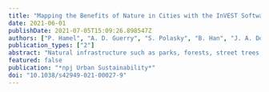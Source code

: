 ```yaml
---
title: "Mapping the Benefits of Nature in Cities with the InVEST Software"
date: 2021-06-01
publishDate: 2021-07-05T15:09:26.898547Z
authors: ["P. Hamel", "A. D. Guerry", "S. Polasky", "B. Han", "J. A. Douglass", "M. Hamann", "B. Janke", "J. J. Kuiper", "H. Levrel", "H. Liu", "E. Lonsdorf", "R. I. McDonald", "C. Nootenboom", "Z. Ouyang", "R. P. Remme", "R. P. Sharp", "L. Tardieu", "V. Viguié", "D. Xu", "H. Zheng", "G. C. Daily"]
publication_types: ["2"]
abstract: "Natural infrastructure such as parks, forests, street trees, green roofs, and coastal vegetation is central to sustainable urban management. Despite recent progress, it remains challenging for urban decision-makers to incorporate the benefits of natural infrastructure into urban design and planning. Here, we present an approach to support the greening of cities by quantifying and mapping the diverse benefits of natural infrastructure for now and in the future. The approach relies on open-source tools, within the InVEST (Integrated Valuation of Ecosystem Services and Tradeoffs) software, that compute biophysical and socio-economic metrics relevant to a variety of decisions in data-rich or data-scarce contexts. Through three case studies in China, France, and the United States, we show how spatially explicit information about the benefits of nature enhances urban management by improving economic valuation, prioritizing land use change, and promoting inclusive planning and stakeholder dialogue. We discuss limitations of the tools, including modeling uncertainties and a limited suite of output metrics, and propose research directions to mainstream natural infrastructure information in integrated urban management."
featured: false
publication: "*npj Urban Sustainability*"
doi: "10.1038/s42949-021-00027-9"
---
```


